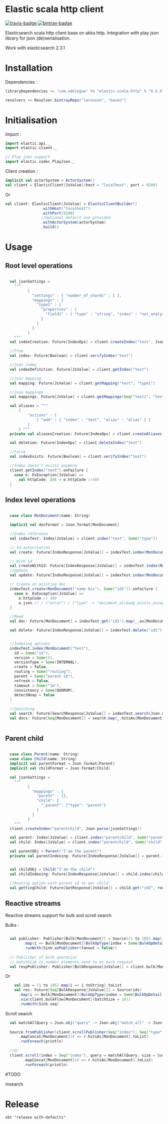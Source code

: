 Elastic scala http client  
=========================

[travis]:                https://travis-ci.org/larousso/elastic-scala-http
[travis-badge]:          https://travis-ci.org/larousso/elastic-scala-http.svg?branch=master
[bintray]:               https://bintray.com/larousso/maven/elastic-scala-http
[bintray-badge]:         https://img.shields.io/bintray/v/larousso/maven/elastic-scala-http.svg?maxAge=2592000

[![travis-badge][]][travis] [![bintray-badge][]][bintray]

Elasticsearch scala http client base on akka http. Integration with play json library for json (de)serialisation. 

Work with elasticsearch 2.3.1

# Installation 

Dependencies : 

```sbt
libraryDependencies += "com.adelegue" %% "elastic-scala-http" % "X.X.X"

resolvers += Resolver.bintrayRepo("larousso", "maven")
```

# Initialisation

Import :  

```scala
import elastic.api._  
import elastic.client._

// Play json support 
import elastic.codec.PlayJson._
```

Client creation :

```scala
implicit val actorSystem = ActorSystem()
val client = ElasticClient[JsValue](host = "localhost", port = 9200)
```

Or 

```scala
val client: ElasticClient[JsValue] = ElasticClientBuilder()
                .withHost("localhost")
                .withPort(9200)
                //Optional default one provided 
                .withActorSystem(actorSystem)               
                .build()
```

# Usage 

## Root level operations 

```scala

  val jsonSettings =
    """
          {
            "settings" : { "number_of_shards" : 1 },
            "mappings" : {
              "type1" : {
                "properties" : {
                  "field1" : { "type" : "string", "index" : "not_analyzed" }
                }
              }
            }
          }
    """
  val indexCreation: Future[IndexOps] = client.createIndex("test", Json.parse(jsonSettings))

  //True
  val index: Future[Boolean] = client.verifyIndex("test")

  //Json index
  val indexDefinition: Future[JsValue] = client.getIndex("test")

  //Json mapping
  val mapping: Future[JsValue] = client.getMapping("test", "type1")

  //Json mappings
  val mappings: Future[JsValue] = client.getMappings(Seq("test1", "test2"), Seq("type1", "type2"))

  val aliases = """
      {
          "actions" : [
              { "add" : { "index" : "test", "alias" : "alias" } }
          ]
      } """
  private val aliasesCreation: Future[IndexOps] = client.createAliases(Json.parse(aliases))

  val deletion: Future[IndexOps] = client.deleteIndex("test")

  //False
  val indexExists: Future[Boolean] = client.verifyIndex("test")

  //Index doesn't exists anymore
  client.getIndex("test").onFailure {
    case e: EsException[JsValue] =>
      val httpCode: Int = e.httpCode //404
  }
```

## Index level operations 

```scala

  case class MonDocument(name: String)

  implicit val docFormat = Json.format[MonDocument]

  //Index référence
  val indexTest: Index[JsValue] = client.index("test", Some("type"))

  // Id autocreation
  val create: Future[IndexResponse[JsValue]] = indexTest.index(MonDocument("name"))

  // With id
  val createWithId: Future[IndexResponse[JsValue]] = indexTest.index(MonDocument("name"), Some("id1"))
  //Update
  val update: Future[IndexResponse[JsValue]] = indexTest.index(MonDocument("name bis"), Some("id1"))

  // Create on existing doc
  indexTest.create(MonDocument("name bis"), Some("id1")).onFailure {
    case e: EsException[JsValue] =>
      e.httpCode // 409
      e.json // / ("error") / ("type" -> "document_already_exists_exception")
  }

  //Read
  val doc: Future[MonDocument] = indexTest.get("id1").map(_.as[MonDocument])

  val delete: Future[IndexResponse[JsValue]] = indexTest.delete("id1")


  //Indexing options 
  indexTest.index(MonDocument("test"),
    id = Some("id"),
    version = Some(1),
    versionType = Some(INTERNAL),
    create = false,
    routing = Some("routing"),
    parent = Some("parent id"),
    refresh = false,
    timeout = Some("1m"),
    consistency = Some(QUORUM),
    detectNoop = false
  )
  
  //Searching  
  val search: Future[SearchResponse[JsValue]] = indexTest.search(Json.obj("query" -> Json.obj("term" -> Json.obj("name" -> "nom"))))
  val docs: Future[Seq[MonDocument]] = search.map(_.hitsAs[MonDocument])
  
```

## Parent child 

```scala

  case class Parent(name: String)
  case class Child(name: String)
  implicit val parentFormat = Json.format[Parent]
  implicit val childFormat = Json.format[Child]

  val jsonSettings =
    """
          {
            "mappings" : {
              "parent" : {},
              "child": {
                "_parent": {"type": "parent"}
              }
            }
          }
    """
  client.createIndex("parentchild", Json.parse(jsonSettings))

  val parent: Index[JsValue] = client.index("parentchild", Some("parent"))
  val child: Index[JsValue] = client.index("parentchild", Some("child"))

  val parentObj = Parent("I'am the parent")
  private val parentIndexing: Future[IndexResponse[JsValue]] = parent.index(parentObj, Some("id1"))


  val childObj = Child("I'am the child")
  val childIndexing: Future[IndexResponse[JsValue]] = child.index(childObj, Some("id2"), parent = Some("id1"))

  //Routing option with parent id to get child
  val gettingChild: Future[GetResponse[JsValue]] = child.get("id2", routing = Some("id1"))

```

## Reactive streams 

Reactive streams support for bulk and scroll search 

Bulks : 

```scala 

  val publisher: Publisher[Bulk[MonDocument]] = Source((1 to 105).map(_.toString))
        .map(i => Bulk[MonDocument](BulkOpType(index = Some(BulkOpDetail(Some("index"), Some("type"), Some(i)))), Some(MonDocument(s"Nom $i"))) )
        .runWith(Sink.asPublisher(fanout = false))
  
  // Publisher of bulk operation 
  // batchSize is number elements send to es each request 
  val respPublisher: Publisher[BulkResponse[JsValue]] = client.bulk[MonDocument](publisher = publisher, batchSize = 10)

``` 
Or 
```scala 
    val ids = (1 to 105).map(i => i.toString).toList
    val res: Future[Seq[BulkResponse[JsValue]]] = Source(ids)
      .map(i => Bulk[MonDocument](BulkOpType(index = Some(BulkOpDetail(Some("index"), Some("type"), Some(i)))), Some(MonDocument(s"Nom $i"))))
      .via(client.bulkFlow[MonDocument](batchSize = 10))
      .runWith(Sink.seq)

```


Scroll search 

```scala 
  val matchAllQuery = Json.obj("query" -> Json.obj("match_all" -> Json.obj()))
  
  Source.fromPublisher(client.scrollPublisher(Seq("index"), Seq("type"), matchAllQuery, size = Some(10)))
      .mapConcat[MonDocument](r => r.hitsAs[MonDocument].toList)
      .runForeach(println)
  
  //Or 
  client.scroll(index = Seq("index"), query = matchAllQuery, size = Some(10)))
        .mapConcat[MonDocument](r => r.hitsAs[MonDocument].toList)
        .runForeach(println)      

```

#TODO
 
msearch  

# Release 

``` 
sbt "release with-defaults" 
```
